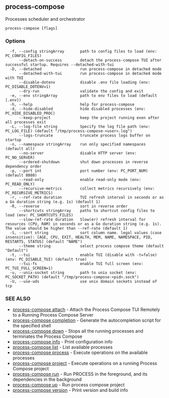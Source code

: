 ## process-compose

Processes scheduler and orchestrator

```
process-compose [flags]
```

### Options

```
  -f, --config stringArray       path to config files to load (env: PC_CONFIG_FILES)
      --detach-on-success        detach the process-compose TUI after successful startup. Requires --detached-with-tui
  -D, --detached                 run process-compose in detached mode
      --detached-with-tui        run process-compose in detached mode with TUI
      --disable-dotenv           disable .env file loading (env: PC_DISABLE_DOTENV=1)
      --dry-run                  validate the config and exit
  -e, --env stringArray          path to env files to load (default [.env])
  -h, --help                     help for process-compose
  -d, --hide-disabled            hide disabled processes (env: PC_HIDE_DISABLED_PROC)
      --keep-project             keep the project running even after all processes exit
  -L, --log-file string          Specify the log file path (env: PC_LOG_FILE) (default "/tmp/process-compose-<user>.log")
      --logs-truncate            truncate process logs buffer on startup
  -n, --namespace stringArray    run only specified namespaces (default all)
      --no-server                disable HTTP server (env: PC_NO_SERVER)
      --ordered-shutdown         shut down processes in reverse dependency order
  -p, --port int                 port number (env: PC_PORT_NUM) (default 8080)
      --read-only                enable read-only mode (env: PC_READ_ONLY)
      --recursive-metrics        collect metrics recursively (env: PC_RECURSIVE_METRICS)
  -r, --ref-rate duration        TUI refresh interval in seconds or as a Go duration string (e.g. 1s) (default 1)
  -R, --reverse                  sort in reverse order
      --shortcuts stringArray    paths to shortcut config files to load (env: PC_SHORTCUTS_FILES)
      --slow-ref-rate duration   Slow(er) refresh interval for resources (CPU, RAM) in seconds or as a Go duration string (e.g. 1s). The value should be higher than --ref-rate (default 1)
  -S, --sort string              sort column name. legal values (case insensitive): [AGE, CPU, EXIT, HEALTH, MEM, NAME, NAMESPACE, PID, RESTARTS, STATUS] (default "NAME")
      --theme string             select process compose theme (default "Default")
  -t, --tui                      enable TUI (disable with -t=false) (env: PC_DISABLE_TUI) (default true)
      --tui-fs                   enable TUI full screen (env: PC_TUI_FULL_SCREEN=1)
  -u, --unix-socket string       path to unix socket (env: PC_SOCKET_PATH) (default "/tmp/process-compose-<pid>.sock")
  -U, --use-uds                  use unix domain sockets instead of tcp
```

### SEE ALSO

* [process-compose attach](process-compose_attach.md)	 - Attach the Process Compose TUI Remotely to a Running Process Compose Server
* [process-compose completion](process-compose_completion.md)	 - Generate the autocompletion script for the specified shell
* [process-compose down](process-compose_down.md)	 - Stops all the running processes and terminates the Process Compose
* [process-compose info](process-compose_info.md)	 - Print configuration info
* [process-compose list](process-compose_list.md)	 - List available processes
* [process-compose process](process-compose_process.md)	 - Execute operations on the available processes
* [process-compose project](process-compose_project.md)	 - Execute operations on a running Process Compose project
* [process-compose run](process-compose_run.md)	 - Run PROCESS in the foreground, and its dependencies in the background
* [process-compose up](process-compose_up.md)	 - Run process compose project
* [process-compose version](process-compose_version.md)	 - Print version and build info

